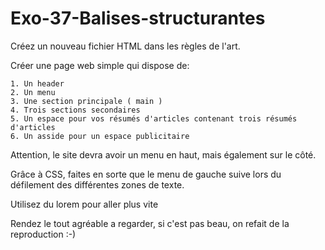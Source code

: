 # Exo-37-Balises-structurantes

Créez un nouveau fichier HTML dans les règles de l'art.

Créer une page web simple qui dispose de:

    1. Un header 
    2. Un menu
    3. Une section principale ( main )
    4. Trois sections secondaires
    5. Un espace pour vos résumés d'articles contenant trois résumés d'articles
    6. Un asside pour un espace publicitaire
    
Attention, le site devra avoir un menu en haut, mais également sur le côté. 

Grâce à CSS, faites en sorte que le menu de gauche suive lors du défilement des différentes zones de texte.

Utilisez du lorem pour aller plus vite

Rendez le tout agréable a regarder, si c'est pas beau, on refait de la reproduction :-)
